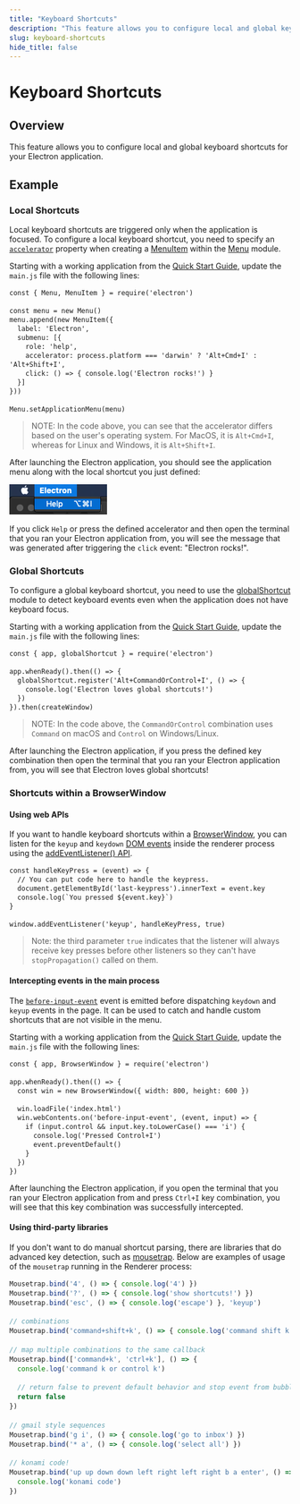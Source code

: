 ```yaml
---
title: "Keyboard Shortcuts"
description: "This feature allows you to configure local and global keyboard shortcuts for your Electron application."
slug: keyboard-shortcuts
hide_title: false
---
```


# Keyboard Shortcuts

## Overview

This feature allows you to configure local and global keyboard shortcuts
for your Electron application.

## Example

### Local Shortcuts

Local keyboard shortcuts are triggered only when the application is focused.
To configure a local keyboard shortcut, you need to specify an [`accelerator`][]
property when creating a [MenuItem][] within the [Menu][] module.

Starting with a working application from the
[Quick Start Guide](latest/tutorial/quick-start.md), update the `main.js` file with the
following lines:

```fiddle docs/latest/fiddles/features/keyboard-shortcuts/local
const { Menu, MenuItem } = require('electron')

const menu = new Menu()
menu.append(new MenuItem({
  label: 'Electron',
  submenu: [{
    role: 'help',
    accelerator: process.platform === 'darwin' ? 'Alt+Cmd+I' : 'Alt+Shift+I',
    click: () => { console.log('Electron rocks!') }
  }]
}))

Menu.setApplicationMenu(menu)
```

> NOTE: In the code above, you can see that the accelerator differs based on the
user's operating system. For MacOS, it is `Alt+Cmd+I`, whereas for Linux and
Windows, it is `Alt+Shift+I`.

After launching the Electron application, you should see the application menu
along with the local shortcut you just defined:

![Menu with a local shortcut](../images/local-shortcut.png)

If you click `Help` or press the defined accelerator and then open the terminal
that you ran your Electron application from, you will see the message that was
generated after triggering the `click` event: "Electron rocks!".

### Global Shortcuts

To configure a global keyboard shortcut, you need to use the [globalShortcut][]
module to detect keyboard events even when the application does not have
keyboard focus.

Starting with a working application from the
[Quick Start Guide](latest/tutorial/quick-start.md), update the `main.js` file with the
following lines:

```fiddle docs/latest/fiddles/features/keyboard-shortcuts/global
const { app, globalShortcut } = require('electron')

app.whenReady().then(() => {
  globalShortcut.register('Alt+CommandOrControl+I', () => {
    console.log('Electron loves global shortcuts!')
  })
}).then(createWindow)
```

> NOTE: In the code above, the `CommandOrControl` combination uses `Command`
on macOS and `Control` on Windows/Linux.

After launching the Electron application, if you press the defined key
combination then open the terminal that you ran your Electron application from,
you will see that Electron loves global shortcuts!

### Shortcuts within a BrowserWindow

#### Using web APIs

If you want to handle keyboard shortcuts within a [BrowserWindow][], you can
listen for the `keyup` and `keydown` [DOM events][dom-events] inside the
renderer process using the [addEventListener() API][addEventListener-api].

```fiddle docs/latest/fiddles/features/keyboard-shortcuts/web-apis|focus=renderer.js
const handleKeyPress = (event) => {
  // You can put code here to handle the keypress.
  document.getElementById('last-keypress').innerText = event.key
  console.log(`You pressed ${event.key}`)
}

window.addEventListener('keyup', handleKeyPress, true)
```

> Note:  the third parameter `true` indicates that the listener will always receive
key presses before other listeners so they can't have `stopPropagation()`
called on them.

#### Intercepting events in the main process

The [`before-input-event`](latest/api/web-contents.md#event-before-input-event) event
is emitted before dispatching `keydown` and `keyup` events in the page. It can
be used to catch and handle custom shortcuts that are not visible in the menu.

Starting with a working application from the
[Quick Start Guide](latest/tutorial/quick-start.md), update the `main.js` file with the
following lines:

```fiddle docs/latest/fiddles/features/keyboard-shortcuts/interception-from-main
const { app, BrowserWindow } = require('electron')

app.whenReady().then(() => {
  const win = new BrowserWindow({ width: 800, height: 600 })

  win.loadFile('index.html')
  win.webContents.on('before-input-event', (event, input) => {
    if (input.control && input.key.toLowerCase() === 'i') {
      console.log('Pressed Control+I')
      event.preventDefault()
    }
  })
})
```

After launching the Electron application, if you open the terminal that you ran
your Electron application from and press `Ctrl+I` key combination, you will
see that this key combination was successfully intercepted.

#### Using third-party libraries

If you don't want to do manual shortcut parsing, there are libraries that do
advanced key detection, such as [mousetrap][]. Below are examples of usage of the
`mousetrap` running in the Renderer process:

```js
Mousetrap.bind('4', () => { console.log('4') })
Mousetrap.bind('?', () => { console.log('show shortcuts!') })
Mousetrap.bind('esc', () => { console.log('escape') }, 'keyup')

// combinations
Mousetrap.bind('command+shift+k', () => { console.log('command shift k') })

// map multiple combinations to the same callback
Mousetrap.bind(['command+k', 'ctrl+k'], () => {
  console.log('command k or control k')

  // return false to prevent default behavior and stop event from bubbling
  return false
})

// gmail style sequences
Mousetrap.bind('g i', () => { console.log('go to inbox') })
Mousetrap.bind('* a', () => { console.log('select all') })

// konami code!
Mousetrap.bind('up up down down left right left right b a enter', () => {
  console.log('konami code')
})
```

[Menu]: latest/api/menu.md
[MenuItem]: latest/api/menu-item.md
[globalShortcut]: latest/api/global-shortcut.md
[`accelerator`]: latest/api/accelerator.md
[BrowserWindow]: latest/api/browser-window.md
[mousetrap]: https://github.com/ccampbell/mousetrap
[dom-events]: https://developer.mozilla.org/en-US/docs/Web/Events
[addEventListener-api]: https://developer.mozilla.org/en-US/docs/Web/API/EventTarget/addEventListener
